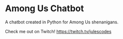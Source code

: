 # Among Us Chatbot

A chatbot created in Python for Among Us shenanigans.

Check me out on Twitch! https://twitch.tv/julescodes

